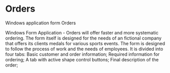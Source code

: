 # Orders
Windows application form Orders

Windows Form Application - Orders will offer faster and more systematic ordering. 
The form itself is designed for the needs of an fictional company that offers its clients medals for various sports events.
The form is designed to follow the process of work and the needs of employees. It is divided into four tabs:
Basic customer and order information;
Required information for ordering;
A tab with active shape control buttons;
Final description of the order;
